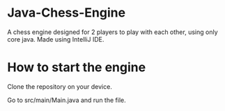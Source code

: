 # Java-Chess-Engine
A chess engine designed for 2 players to play with each other, using only core java. Made using IntelliJ IDE.


# How to start the engine
Clone the repository on your device.

Go to src/main/Main.java and run the file.

